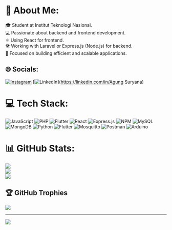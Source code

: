 # 💫 About Me:
🎓 Student at Institut Teknologi Nasional.<br>💻 Passionate about backend and frontend development.<br>⚛️ Using React for frontend.<br>🛠️ Working with Laravel or Express.js (Node.js) for backend.<br>🚀 Focused on building efficient and scalable applications.


## 🌐 Socials:
[![Instagram](https://img.shields.io/badge/Instagram-%23E4405F.svg?logo=Instagram&logoColor=white)](https://instagram.com/grynaaas) [![LinkedIn](https://img.shields.io/badge/LinkedIn-%230077B5.svg?logo=linkedin&logoColor=white)](https://linkedin.com/in/Agung Suryana) 

# 💻 Tech Stack:
![JavaScript](https://img.shields.io/badge/javascript-%23323330.svg?style=flat-square&logo=javascript&logoColor=%23F7DF1E) ![PHP](https://img.shields.io/badge/php-%23777BB4.svg?style=flat-square&logo=php&logoColor=white) ![Flutter](https://img.shields.io/badge/Flutter-%2302569B.svg?style=flat-square&logo=Flutter&logoColor=white) ![React](https://img.shields.io/badge/react-%2320232a.svg?style=flat-square&logo=react&logoColor=%2361DAFB) ![Express.js](https://img.shields.io/badge/express.js-%23404d59.svg?style=flat-square&logo=express&logoColor=%2361DAFB) ![NPM](https://img.shields.io/badge/NPM-%23CB3837.svg?style=flat-square&logo=npm&logoColor=white) ![MySQL](https://img.shields.io/badge/mysql-4479A1.svg?style=flat-square&logo=mysql&logoColor=white) ![MongoDB](https://img.shields.io/badge/MongoDB-%234ea94b.svg?style=flat-square&logo=mongodb&logoColor=white) ![Python](https://img.shields.io/badge/python-3670A0?style=flat-square&logo=python&logoColor=ffdd54) ![Flutter](https://img.shields.io/badge/Flutter-%2302569B.svg?style=flat-square&logo=Flutter&logoColor=white) ![Mosquitto](https://img.shields.io/badge/mosquitto-%233C5280.svg?style=flat-square&logo=eclipsemosquitto&logoColor=white) ![Postman](https://img.shields.io/badge/Postman-FF6C37?style=flat-square&logo=postman&logoColor=white) ![Arduino](https://img.shields.io/badge/-Arduino-00979D?style=flat-square&logo=Arduino&logoColor=white)
# 📊 GitHub Stats:
![](https://github-readme-stats.vercel.app/api?username=AgungSuryana&theme=tokyonight&hide_border=false&include_all_commits=true&count_private=true)<br/>
![](https://github-readme-streak-stats.herokuapp.com/?user=AgungSuryana&theme=tokyonight&hide_border=false)<br/>
![](https://github-readme-stats.vercel.app/api/top-langs/?username=AgungSuryana&theme=tokyonight&hide_border=false&include_all_commits=true&count_private=true&layout=compact)

## 🏆 GitHub Trophies
![](https://github-profile-trophy.vercel.app/?username=AgungSuryana&theme=radical&no-frame=false&no-bg=true&margin-w=4)

---
[![](https://visitcount.itsvg.in/api?id=AgungSuryana&icon=0&color=0)](https://visitcount.itsvg.in)

<!-- Proudly created with GPRM ( https://gprm.itsvg.in ) -->
